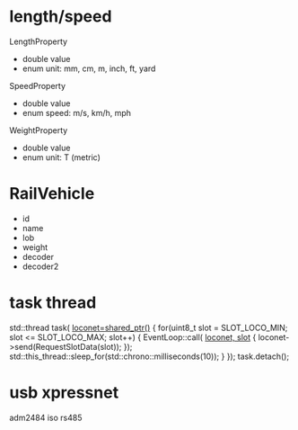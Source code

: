 # length/speed

LengthProperty
- double value
- enum unit: mm, cm, m, inch, ft, yard

SpeedProperty
- double value
- enum speed: m/s, km/h, mph

WeightProperty
- double value
- enum unit: T (metric)




# RailVehicle
- id
- name
- lob
- weight
- decoder
- decoder2





# task thread

  std::thread task(
    [loconet=shared_ptr<LocoNet>()]()
    {
      for(uint8_t slot = SLOT_LOCO_MIN; slot <= SLOT_LOCO_MAX; slot++)
      {
        EventLoop::call(
          [loconet, slot]()
          {
            loconet->send(RequestSlotData(slot));
          });
        std::this_thread::sleep_for(std::chrono::milliseconds(10));
      }
    });
  task.detach();


# usb xpressnet

adm2484 iso rs485




